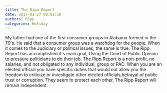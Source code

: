 ```yaml
---
title: The Ripp Report
date: 2017-01-27 08:01:10
authors: Ripp
categories: Holiday
---
```


 My father had one of the first consumer groups in Alabama formed in the 70's. He said that a consumer group was a watchdog for the people. When it comes to the Judiciary or political issues, the same is true. The Ripp Report has accomplished it's main goal,  Using the Court of Public Opinion to pressure politicians to do their job. The Ripp Report is a non-profit,  no salaries, and not obligated to any individual, group or PAC. When you are an elected official you have specific duties that would not allow you the freedom to criticize or investigate other elected officials,betrayal of public trust or corruption. They seem to protect each other, The Ripp Report will remain independent.